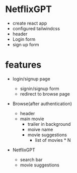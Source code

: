 # NetflixGPT

- create react app
- configured tailwindcss
- header
- Login form
- sign up form

# features

- login/signup page 
    - signin/signup form
    - redirect to browse page
    
- Browse(after authentication)
  - header
  - main movie
    - trailer in background
    - moive name
    - movie suggestions 
      - list of movies * N 



 - NetflixGPT
   - search bar 
   - movie suggestions
